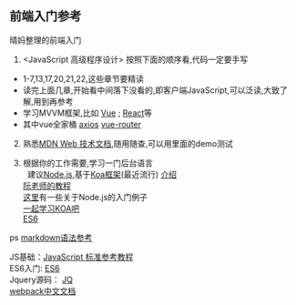 ## 前端入门参考
晴妈整理的前端入门
1. <JavaScript 高级程序设计> 按照下面的顺序看,代码一定要手写  
 - 1-7,13,17,20,21,22,这些章节要精读 
 - 读完上面几章,开始看中间落下没看的,即客户端JavaScript,可以泛读,大致了解,用到再参考    
 - 学习MVVM框架,比如 [Vue](https://cn.vuejs.org/v2/guide/) ; [React](https://reactjs.org/)等  
 - 其中vue全家桶 [axios](https://github.com/axios/axios) [vue-router](https://github.com/vuejs/vue-router)
  
2. 熟悉[MDN Web 技术文档](https://developer.mozilla.org/zh-CN/docs/Web/JavaScript),随用随查,可以用里面的demo测试   

3. 根据你的工作需要,学习一门后台语言     
   建议[Node.js](http://nodejs.cn/api/),基于[Koa框架](https://github.com/demopark/koa-docs-Zh-CN)(最近流行) 
[介绍](https://koa.bootcss.com/#application)      
[阮老师的教程](http://www.ruanyifeng.com/blog/2017/08/koa.html)     
[这里](https://github.com/alsotang/node-lessons)有一些关于Node.js的入门例子   
[一起学习KOA吧](https://github.com/17koa/koa-generator-examples)  
[ES6](http://es6.ruanyifeng.com/#docs/async)  

 ps [markdown语法参考](https://github.com/dongshaohan/ReadMe)    
 
JS基础：[JavaScript 标准参考教程](http://javascript.ruanyifeng.com/)     
ES6入门: [ES6](http://es6.ruanyifeng.com/#docs/async)      
Jquery源码： [JQ](http://www.cnblogs.com/aaronjs/p/3279314.html)  
[webpack中文文档](https://doc.webpack-china.org/concepts/)
